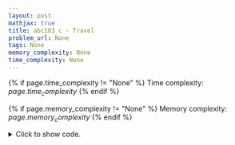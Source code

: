 ```yaml
---
layout: post
mathjax: true
title: abc183_c - Travel
problem_url: None
tags: None
memory_complexity: None
time_complexity: None
---
```




{% if page.time_complexity != "None" %}
Time complexity: ${{ page.time_complexity }}$
{% endif %}

{% if page.memory_complexity != "None" %}
Memory complexity: ${{ page.memory_complexity }}$
{% endif %}

<details>
<summary>
<p style="display:inline">Click to show code.</p>
</summary>
```cpp
{% raw %}
using namespace std;
using ll = long long;
using ii = pair<int, int>;
using vi = vector<int>;
template <typename InputIterator,
          typename T = typename iterator_traits<InputIterator>::value_type>
void read_n(InputIterator it, int n)
{
    copy_n(istream_iterator<T>(cin), n, it);
}
template <typename InputIterator,
          typename T = typename iterator_traits<InputIterator>::value_type>
void write(InputIterator first, InputIterator last, const char *delim = "\n")
{
    copy(first, last, ostream_iterator<T>(cout, delim));
}
int main(void)
{
    ios::sync_with_stdio(false), cin.tie(NULL);
    int n, k;
    cin >> n >> k;
    vector<vi> t(n, vi(n));
    for (auto &ti : t)
        read_n(ti.begin(), n);
    vi a(n);
    for (int i = 0; i < n; ++i)
        a[i] = i;
    int ans = 0;
    do
    {
        int cur = 0;
        for (int i = 0; i < n; ++i)
            cur += t[a[i]][a[(i + 1) % n]];
        ans += cur == k;
    } while (next_permutation(a.begin() + 1, a.end()));
    cout << ans << endl;
    return 0;
}

{% endraw %}
```
</details>

